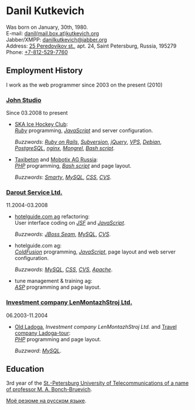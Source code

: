 <!-- -*- coding: utf-8-unix; -*-
     Danil Kutkevich's CV
     Copyright (C) 2007, 2008, 2009,
     2010 Danil Kutkevich <danil@kutkevich.org> -->

Danil Kutkevich
===============

Was born on January, 30th, 1980.  
E-mail: [danil(mail.box.at)kutkevich.org][email]  
Jabber/XMPP: [danilkutkevich@jabber.org](xmpp:danilkutkevich@jabber.org)  
Address: [25 Peredovikov st.][], apt. 24, Saint Petersburg, Russia, 195279  
Phone: [+7-812-529-7760](tel:+7-812-529-7760)

[25 Peredovikov st.]: http://maps.google.com/maps?f=q&hl=en&geocode=&q=25+Peredovikov+st.,+Saint+Petersburg,+Russia&sll=59.944404,30.46278&sspn=0.035508,0.084543&ie=UTF8&z=14&iwloc=cent&om=1
[email]: danil(mail.box.at)kutkevich.org

Employment History
------------------

I work as the web programmer since 2003 on the present (2010)

### [John Studio](http://john.ru)

Since 03.2008 to present

*   [SKA Ice Hockey Club](http://hc-ska.ru):  
    _[Ruby][]_ programming, _[JavaScript][]_ and server configuration.

    _Buzzwords_: _[Ruby on Rails][]_, _[Subversion][]_,
    _[jQuery][]_, _[VPS][]_, _[Debian][]_, _[PostgreSQL][]_,
    _[nginx][]_, _[Mongrel][]_, _[Bash script][]_.

*   [Taxibeton](http://taxibeton.ru)
    and [Mobotix AG Russia](http://mobotix-russia.ru):  
    _[PHP][]_ programming, _[Bash script][]_ and page layout.

    _Buzzwords_: _[Smarty][]_, _[MySQL][]_, _[CSS][]_, _[CVS][]_.

### [Darout Service Ltd.](http://darout.ru)

11.2004-03.2008

*   [hotelguide.com ag](http://hotelguide.com) refactoring:  
    User interface coding on _[JSF][]_ and _[JavaScript][]_.

    _Buzzwords_: _[JBoss Seam][]_, _[MySQL][]_, _[CVS][]_.

*   hotelguide.com ag:  
    _[ColdFusion][]_ programming, _[JavaScript][]_, page layout and web
    server configuration.

    _Buzzwords_: _[MySQL][]_, _[CSS][]_, _[CVS][]_, _[Apache][]_.

*   tune management & training ag:  
    _[ASP][]_ programming and page layout.

### [Investment company LenMontazhStroj Ltd.](http://lmsic.com)

06.2003-11.2004

*   [Old Ladoga](http://oldladoga.ru),
    _Investment company LenMontazhStroj Ltd._
    and [Travel company Ladoga-tour](http://ladoga-tour.ru):  
    _[PHP][]_ programming and page layout.

    _Buzzword_: _[MySQL][]_.

<!--
### The Russian Armed Forces 06.2001-05.2003. Private.

### Agat Ltd. 09.1999-05.2001. Manager.
-->

[ASP]: http://en.wikipedia.org/wiki/Active_Server_Pages "Active Server Pages"
[Apache]: http://en.wikipedia.org/wiki/Apache_HTTP_Server "Web server"
[Bash script]: http://en.wikipedia.org/wiki/Bash_script
[CSS]: http://en.wikipedia.org/wiki/Cascading_Style_Sheets "Cascading Style Sheets"
[CVS]: http://en.wikipedia.org/wiki/Concurrent_Versions_System "Concurrent versions system (revision control system)"
[ColdFusion]: http://en.wikipedia.org/wiki/ColdFusion
[Debian]: http://en.wikipedia.org/wiki/Debian "Debian GNU/Linux"
[JBoss Seam]: http://en.wikipedia.org/wiki/JBoss_Seam "Web application framework"
[JSF]: http://en.wikipedia.org/wiki/JavaServer_Faces "JavaServer Faces"
[JavaScript]: http://en.wikipedia.org/wiki/JavaScript
[Mongrel]: http://en.wikipedia.org/wiki/Mongrel_(web_server) "Web server"
[MySQL]: http://en.wikipedia.org/wiki/MySQL
[Oracle]: http://en.wikipedia.org/wiki/Oracle_Database
[PHP]: http://en.wikipedia.org/wiki/PHP
[PostgreSQL]: http://en.wikipedia.org/wiki/PostgreSQL
[Ruby on Rails]: http://en.wikipedia.org/wiki/Ruby_on_Rails "Rails or RoR (web application framework)"
[Ruby]: http://en.wikipedia.org/wiki/Ruby_(programming_language)
[Smarty]: http://en.wikipedia.org/wiki/Smarty "Web template system"
[Subversion]: http://en.wikipedia.org/wiki/Subversion_(software) "SVN (version control system)"
[VPS]: http://en.wikipedia.org/wiki/Virtual_private_server "Virtual private server (virtual dedicated server or VDS)"
[jQuery]: http://en.wikipedia.org/wiki/JQuery "JavaScript library"
[nginx]: http://en.wikipedia.org/wiki/Nginx "Web server"

Education
---------

3rd year of the [St.-Petersburg University of Telecommunications of a
name of professor M. A. Bonch-Bruevich](http://sut.ru).

[Моё резюме на русском языке](/cv/ru).

<!-- Created: 2 Aug 2007. -->
